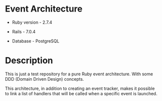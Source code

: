 # Event Architecture

* Ruby version - 2.7.4

* Rails - 7.0.4

* Database - PostgreSQL

# Description

This is just a test repository for a pure Ruby event architecture. With some DDD (Domain Driven Design) concepts.

This architecture, in addition to creating an event tracker, makes it possible to link a list of handlers that will be called when a specific event is launched.

